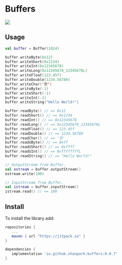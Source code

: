 # Buffers

[![](https://jitpack.io/v/shanpark/Buffers.svg)](https://jitpack.io/#shanpark/Buffers)

## Usage

```kotlin
val buffer = Buffer(1024)

buffer.writeByte(0x12)
buffer.writeShort(0x1234)
buffer.writeInt(0x12345678)
buffer.writeLong(0x12345678_12345678L)
buffer.writeFloat(123.45f)
buffer.writeDouble(1234.56789)
buffer.writeChar('한')
buffer.writeByte(-1)
buffer.writeShort(-1)
buffer.writeInt(-1)
buffer.writeString("Hello World!")

buffer.readByte() // == 0x12
buffer.readShort() // == 0x1234
buffer.readInt() // == 0x12345678
buffer.readLong() // == 0x12345678_12345678L
buffer.readFloat() // == 123.45f
buffer.readDouble() // == 1234.56789
buffer.readChar() // == '한'
buffer.readUByte() // == 0xff
buffer.readUShort() // == 0xffff
buffer.readUInt() // == 0xffffffffL
buffer.readString() // == "Hello World!"

// OutputStream from Buffer.
val ostream = buffer.outputStream()
ostream.write(100)

// InputStream from Buffer.
val istream = buffer.inputStream()
istream.read() // == 100
```

## Install

To install the library add:

```gradle
repositories { 
   ...
   maven { url "https://jitpack.io" }
}

dependencies {
   implementation 'io.github.shanpark:buffers:0.0.7'
}
```